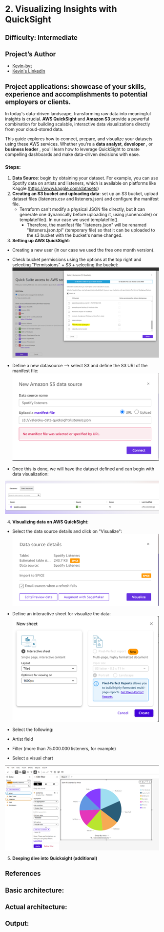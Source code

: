 # 2. Visualizing Insights with QuickSight
 
## Difficulty: Intermediate

## Project’s Author 
* [Kevin-byt](https://github.com/Kevin-byt)
* [Kevin's LinkedIn](https://www.linkedin.com/in/kevin-kiruri/)

 
## Project applications: showcase of your skills, experience and accomplishments to potential employers or clients. 
 
In today's data-driven landscape, transforming raw data into meaningful insights is crucial. **AWS QuickSight** and **Amazon S3** provide a powerful combination for building scalable, interactive data visualizations directly from your cloud-stored data.

This guide explores how to connect, prepare, and visualize your datasets using these AWS services. Whether you're a **data analyst**, **developer** , or **business leader** , you'll learn how to leverage QuickSight to create compelling dashboards and make data-driven decisions with ease.


### Steps: 

1. **Data Source**: begin by obtaining your dataset. For example, you can use Spotify data on artists and listeners, which is available on platforms like Kaggle.(https://www.kaggle.com/datasets) 
2. **Creating an S3 bucket and uploading data**: set up an S3 bucket, upload dataset files (listeners.csv and listeners.json) and configure the manifest file.
     * Terraform can't modify a physical JSON file directly, but it can generate one dynamically before uploading it, using jsonencode() or templatefile(). In our case we used templatefile().
        * Therefore, the manifest file "listeners.json" will be renamed "listeners.json.tpl" (temporary file) so that it can be uploaded to the s3 bucket with the bucket's name changed.
3. **Setting up AWS QuickSight**:
 * Creating a new user (in our case we used the free one month version).
  * Check bucket permissions using the options at the top right and selecting "Permissions" + S3 + selecting the bucket:
![Imagen](https://github.com/valerokucloud/aws_portfolio/blob/main/Intermediate/2.%20Visualizing%20Insights%20with%20QuickSight/Quicksight%20config/Permissions.PNG)

  * Define a new datasource --> select S3 and define the S3 URI of the manifest file:
![Imagen](https://github.com/valerokucloud/aws_portfolio/blob/main/Intermediate/2.%20Visualizing%20Insights%20with%20QuickSight/Quicksight%20config/1.PNG)

  * Once this is done, we will have the dataset defined and can begin with data visualization:

![Imagen](https://github.com/valerokucloud/aws_portfolio/blob/main/Intermediate/2.%20Visualizing%20Insights%20with%20QuickSight/Quicksight%20config/2.PNG)
    
4. **Visualizing data on AWS QuickSight**:
* Select the data source details and click on "Visualize":
![Imagen](https://github.com/valerokucloud/aws_portfolio/blob/main/Intermediate/2.%20Visualizing%20Insights%20with%20QuickSight/Quicksight%20config/3.PNG)

* Define an interactive sheet for visualize the data:
![Imagen](https://github.com/valerokucloud/aws_portfolio/blob/main/Intermediate/2.%20Visualizing%20Insights%20with%20QuickSight/Quicksight%20config/4.PNG)

* Select the following:
 * Artist field
 * Filter (more than 75.000.000 listeners, for example)
 * Select a visual chart
     
![Imagen](https://github.com/valerokucloud/aws_portfolio/blob/main/Intermediate/2.%20Visualizing%20Insights%20with%20QuickSight/Quicksight%20config/5.PNG)


5. **Deeping dive into Quicksight (additional)**


## References 
 

## Basic architecture:


## Actual architecture:


## Output:

